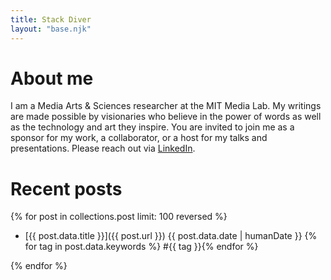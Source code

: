```yaml
---
title: Stack Diver
layout: "base.njk"
---
```


# About me

I am a Media Arts & Sciences researcher at the MIT Media Lab. My writings are made possible by visionaries who believe in the power of words as well as the technology and art they inspire. You are invited to join me as a sponsor for my work, a collaborator, or a host for my talks and presentations. Please reach out via [LinkedIn](https://www.linkedin.com/in/chuanqi-sun).

# Recent posts

{% for post in collections.post limit: 100 reversed %}

<!-- hide the "post" tag because it is self-evidence -->

- [{{ post.data.title }}]({{ post.url }}) {{ post.data.date | humanDate }} {% for tag in post.data.keywords %} #{{ tag }}{% endfor %}

{% endfor %}
